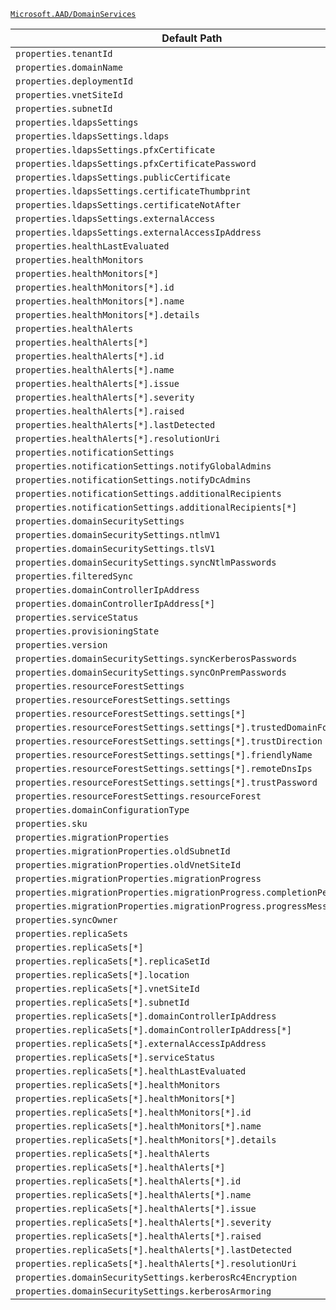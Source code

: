 [`Microsoft.AAD/DomainServices`](https://docs.microsoft.com/en-us/azure/templates/microsoft.aad/domainservices)

| Default Path | Alias |
|---|---|
| `properties.tenantId` | `Microsoft.AAD/domainServices/tenantId` |
| `properties.domainName` | `Microsoft.AAD/domainServices/domainName` |
| `properties.deploymentId` | `Microsoft.AAD/domainServices/deploymentId` |
| `properties.vnetSiteId` | `Microsoft.AAD/domainServices/vnetSiteId` |
| `properties.subnetId` | `Microsoft.AAD/domainServices/subnetId` |
| `properties.ldapsSettings` | `Microsoft.AAD/domainServices/ldapsSettings` |
| `properties.ldapsSettings.ldaps` | `Microsoft.AAD/domainServices/ldapsSettings.ldaps` |
| `properties.ldapsSettings.pfxCertificate` | `Microsoft.AAD/domainServices/ldapsSettings.pfxCertificate` |
| `properties.ldapsSettings.pfxCertificatePassword` | `Microsoft.AAD/domainServices/ldapsSettings.pfxCertificatePassword` |
| `properties.ldapsSettings.publicCertificate` | `Microsoft.AAD/domainServices/ldapsSettings.publicCertificate` |
| `properties.ldapsSettings.certificateThumbprint` | `Microsoft.AAD/domainServices/ldapsSettings.certificateThumbprint` |
| `properties.ldapsSettings.certificateNotAfter` | `Microsoft.AAD/domainServices/ldapsSettings.certificateNotAfter` |
| `properties.ldapsSettings.externalAccess` | `Microsoft.AAD/domainServices/ldapsSettings.externalAccess` |
| `properties.ldapsSettings.externalAccessIpAddress` | `Microsoft.AAD/domainServices/ldapsSettings.externalAccessIpAddress` |
| `properties.healthLastEvaluated` | `Microsoft.AAD/domainServices/healthLastEvaluated` |
| `properties.healthMonitors` | `Microsoft.AAD/domainServices/healthMonitors` |
| `properties.healthMonitors[*]` | `Microsoft.AAD/domainServices/healthMonitors[*]` |
| `properties.healthMonitors[*].id` | `Microsoft.AAD/domainServices/healthMonitors[*].id` |
| `properties.healthMonitors[*].name` | `Microsoft.AAD/domainServices/healthMonitors[*].name` |
| `properties.healthMonitors[*].details` | `Microsoft.AAD/domainServices/healthMonitors[*].details` |
| `properties.healthAlerts` | `Microsoft.AAD/domainServices/healthAlerts` |
| `properties.healthAlerts[*]` | `Microsoft.AAD/domainServices/healthAlerts[*]` |
| `properties.healthAlerts[*].id` | `Microsoft.AAD/domainServices/healthAlerts[*].id` |
| `properties.healthAlerts[*].name` | `Microsoft.AAD/domainServices/healthAlerts[*].name` |
| `properties.healthAlerts[*].issue` | `Microsoft.AAD/domainServices/healthAlerts[*].issue` |
| `properties.healthAlerts[*].severity` | `Microsoft.AAD/domainServices/healthAlerts[*].severity` |
| `properties.healthAlerts[*].raised` | `Microsoft.AAD/domainServices/healthAlerts[*].raised` |
| `properties.healthAlerts[*].lastDetected` | `Microsoft.AAD/domainServices/healthAlerts[*].lastDetected` |
| `properties.healthAlerts[*].resolutionUri` | `Microsoft.AAD/domainServices/healthAlerts[*].resolutionUri` |
| `properties.notificationSettings` | `Microsoft.AAD/domainServices/notificationSettings` |
| `properties.notificationSettings.notifyGlobalAdmins` | `Microsoft.AAD/domainServices/notificationSettings.notifyGlobalAdmins` |
| `properties.notificationSettings.notifyDcAdmins` | `Microsoft.AAD/domainServices/notificationSettings.notifyDcAdmins` |
| `properties.notificationSettings.additionalRecipients` | `Microsoft.AAD/domainServices/notificationSettings.additionalRecipients` |
| `properties.notificationSettings.additionalRecipients[*]` | `Microsoft.AAD/domainServices/notificationSettings.additionalRecipients[*]` |
| `properties.domainSecuritySettings` | `Microsoft.AAD/domainServices/domainSecuritySettings` |
| `properties.domainSecuritySettings.ntlmV1` | `Microsoft.AAD/domainServices/domainSecuritySettings.ntlmV1` |
| `properties.domainSecuritySettings.tlsV1` | `Microsoft.AAD/domainServices/domainSecuritySettings.tlsV1` |
| `properties.domainSecuritySettings.syncNtlmPasswords` | `Microsoft.AAD/domainServices/domainSecuritySettings.syncNtlmPasswords` |
| `properties.filteredSync` | `Microsoft.AAD/domainServices/filteredSync` |
| `properties.domainControllerIpAddress` | `Microsoft.AAD/domainServices/domainControllerIpAddress` |
| `properties.domainControllerIpAddress[*]` | `Microsoft.AAD/domainServices/domainControllerIpAddress[*]` |
| `properties.serviceStatus` | `Microsoft.AAD/domainServices/serviceStatus` |
| `properties.provisioningState` | `Microsoft.AAD/domainServices/provisioningState` |
| `properties.version` | `Microsoft.AAD/domainServices/version` |
| `properties.domainSecuritySettings.syncKerberosPasswords` | `Microsoft.AAD/domainServices/domainSecuritySettings.syncKerberosPasswords` |
| `properties.domainSecuritySettings.syncOnPremPasswords` | `Microsoft.AAD/domainServices/domainSecuritySettings.syncOnPremPasswords` |
| `properties.resourceForestSettings` | `Microsoft.AAD/domainServices/resourceForestSettings` |
| `properties.resourceForestSettings.settings` | `Microsoft.AAD/domainServices/resourceForestSettings.settings` |
| `properties.resourceForestSettings.settings[*]` | `Microsoft.AAD/domainServices/resourceForestSettings.settings[*]` |
| `properties.resourceForestSettings.settings[*].trustedDomainFqdn` | `Microsoft.AAD/domainServices/resourceForestSettings.settings[*].trustedDomainFqdn` |
| `properties.resourceForestSettings.settings[*].trustDirection` | `Microsoft.AAD/domainServices/resourceForestSettings.settings[*].trustDirection` |
| `properties.resourceForestSettings.settings[*].friendlyName` | `Microsoft.AAD/domainServices/resourceForestSettings.settings[*].friendlyName` |
| `properties.resourceForestSettings.settings[*].remoteDnsIps` | `Microsoft.AAD/domainServices/resourceForestSettings.settings[*].remoteDnsIps` |
| `properties.resourceForestSettings.settings[*].trustPassword` | `Microsoft.AAD/domainServices/resourceForestSettings.settings[*].trustPassword` |
| `properties.resourceForestSettings.resourceForest` | `Microsoft.AAD/domainServices/resourceForestSettings.resourceForest` |
| `properties.domainConfigurationType` | `Microsoft.AAD/domainServices/domainConfigurationType` |
| `properties.sku` | `Microsoft.AAD/domainServices/sku` |
| `properties.migrationProperties` | `Microsoft.AAD/domainServices/migrationProperties` |
| `properties.migrationProperties.oldSubnetId` | `Microsoft.AAD/domainServices/migrationProperties.oldSubnetId` |
| `properties.migrationProperties.oldVnetSiteId` | `Microsoft.AAD/domainServices/migrationProperties.oldVnetSiteId` |
| `properties.migrationProperties.migrationProgress` | `Microsoft.AAD/domainServices/migrationProperties.migrationProgress` |
| `properties.migrationProperties.migrationProgress.completionPercentage` | `Microsoft.AAD/domainServices/migrationProperties.migrationProgress.completionPercentage` |
| `properties.migrationProperties.migrationProgress.progressMessage` | `Microsoft.AAD/domainServices/migrationProperties.migrationProgress.progressMessage` |
| `properties.syncOwner` | `Microsoft.AAD/domainServices/syncOwner` |
| `properties.replicaSets` | `Microsoft.AAD/domainServices/replicaSets` |
| `properties.replicaSets[*]` | `Microsoft.AAD/domainServices/replicaSets[*]` |
| `properties.replicaSets[*].replicaSetId` | `Microsoft.AAD/domainServices/replicaSets[*].replicaSetId` |
| `properties.replicaSets[*].location` | `Microsoft.AAD/domainServices/replicaSets[*].location` |
| `properties.replicaSets[*].vnetSiteId` | `Microsoft.AAD/domainServices/replicaSets[*].vnetSiteId` |
| `properties.replicaSets[*].subnetId` | `Microsoft.AAD/domainServices/replicaSets[*].subnetId` |
| `properties.replicaSets[*].domainControllerIpAddress` | `Microsoft.AAD/domainServices/replicaSets[*].domainControllerIpAddress` |
| `properties.replicaSets[*].domainControllerIpAddress[*]` | `Microsoft.AAD/domainServices/replicaSets[*].domainControllerIpAddress[*]` |
| `properties.replicaSets[*].externalAccessIpAddress` | `Microsoft.AAD/domainServices/replicaSets[*].externalAccessIpAddress` |
| `properties.replicaSets[*].serviceStatus` | `Microsoft.AAD/domainServices/replicaSets[*].serviceStatus` |
| `properties.replicaSets[*].healthLastEvaluated` | `Microsoft.AAD/domainServices/replicaSets[*].healthLastEvaluated` |
| `properties.replicaSets[*].healthMonitors` | `Microsoft.AAD/domainServices/replicaSets[*].healthMonitors` |
| `properties.replicaSets[*].healthMonitors[*]` | `Microsoft.AAD/domainServices/replicaSets[*].healthMonitors[*]` |
| `properties.replicaSets[*].healthMonitors[*].id` | `Microsoft.AAD/domainServices/replicaSets[*].healthMonitors[*].id` |
| `properties.replicaSets[*].healthMonitors[*].name` | `Microsoft.AAD/domainServices/replicaSets[*].healthMonitors[*].name` |
| `properties.replicaSets[*].healthMonitors[*].details` | `Microsoft.AAD/domainServices/replicaSets[*].healthMonitors[*].details` |
| `properties.replicaSets[*].healthAlerts` | `Microsoft.AAD/domainServices/replicaSets[*].healthAlerts` |
| `properties.replicaSets[*].healthAlerts[*]` | `Microsoft.AAD/domainServices/replicaSets[*].healthAlerts[*]` |
| `properties.replicaSets[*].healthAlerts[*].id` | `Microsoft.AAD/domainServices/replicaSets[*].healthAlerts[*].id` |
| `properties.replicaSets[*].healthAlerts[*].name` | `Microsoft.AAD/domainServices/replicaSets[*].healthAlerts[*].name` |
| `properties.replicaSets[*].healthAlerts[*].issue` | `Microsoft.AAD/domainServices/replicaSets[*].healthAlerts[*].issue` |
| `properties.replicaSets[*].healthAlerts[*].severity` | `Microsoft.AAD/domainServices/replicaSets[*].healthAlerts[*].severity` |
| `properties.replicaSets[*].healthAlerts[*].raised` | `Microsoft.AAD/domainServices/replicaSets[*].healthAlerts[*].raised` |
| `properties.replicaSets[*].healthAlerts[*].lastDetected` | `Microsoft.AAD/domainServices/replicaSets[*].healthAlerts[*].lastDetected` |
| `properties.replicaSets[*].healthAlerts[*].resolutionUri` | `Microsoft.AAD/domainServices/replicaSets[*].healthAlerts[*].resolutionUri` |
| `properties.domainSecuritySettings.kerberosRc4Encryption` | `Microsoft.AAD/domainServices/domainSecuritySettings.kerberosRc4Encryption` |
| `properties.domainSecuritySettings.kerberosArmoring` | `Microsoft.AAD/domainServices/domainSecuritySettings.kerberosArmoring` |

